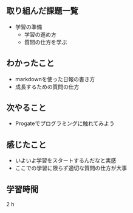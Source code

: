 ## 取り組んだ課題一覧
- 学習の準備
  - 学習の進め方
  - 質問の仕方を学ぶ
## わかったこと
- markdownを使った日報の書き方
- 成長するための質問の仕方
## 次やること
- Progateでプログラミングに触れてみよう
## 感じたこと
- いよいよ学習をスタートするんだなと実感
- ここでの学習に限らず適切な質問の仕方が大事
## 学習時間
2 h
